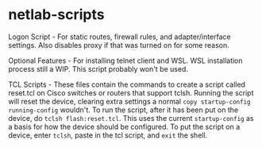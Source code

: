 # netlab-scripts

Logon Script - For static routes, firewall rules, and adapter/interface settings. Also disables proxy if that was turned on for some reason.

Optional Features - For installing telnet client and WSL. WSL installation process still a WIP. This script probably won't be used.

TCL Scripts - These files contain the commands to create a script called reset.tcl on Cisco switches or routers that support tclsh. Running the script will reset the device, clearing extra settings a normal `copy startup-config running-config` wouldn't. To run the script, after it has been put on the device, do `tclsh flash:reset.tcl`. This uses the current `startup-config` as a basis for how the device should be configured. To put the script on a device, enter `tclsh`, paste in the tcl script, and `exit` the shell.
